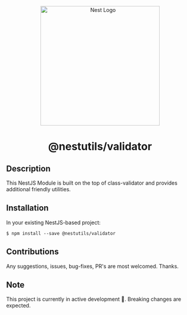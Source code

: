 <p align="center">
  <a href="http://nestjs.com/" target="blank"><img src="https://nestjs.com/img/logo_text.svg" width="320" alt="Nest Logo" /></a>
</p>

<h1 align="center">@nestutils/validator</h1>

## Description
This NestJS Module is built on the top of class-validator and provides additional friendly utilities.

## Installation
In your existing NestJS-based project:
```
$ npm install --save @nestutils/validator
```


## Contributions
Any suggestions, issues, bug-fixes, PR's are most welcomed. Thanks.

## Note
This project is currently in active development 🚧. Breaking changes are expected.